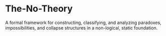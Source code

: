 # The-No-Theory
A formal framework for constructing, classifying, and analyzing paradoxes, impossibilities, and collapse structures in a non-logical, static foundation.
